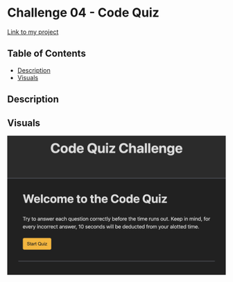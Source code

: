 # Challenge 04 - Code Quiz

[Link to my project](https://ryan-young17.github.io/code-quiz/)

## Table of Contents
- [Description](#description)
- [Visuals](#visuals)

## Description


## Visuals

![Screenshot of deployed project](./assets/images/code-quiz.png)